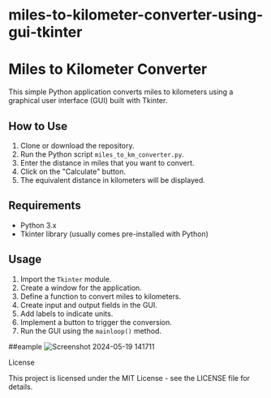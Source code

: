 # miles-to-kilometer-converter-using-gui-tkinter

# Miles to Kilometer Converter

This simple Python application converts miles to kilometers using a graphical user interface (GUI) built with Tkinter.

## How to Use

1. Clone or download the repository.
2. Run the Python script `miles_to_km_converter.py`.
3. Enter the distance in miles that you want to convert.
4. Click on the "Calculate" button.
5. The equivalent distance in kilometers will be displayed.

## Requirements

- Python 3.x
- Tkinter library (usually comes pre-installed with Python)

## Usage

1. Import the `Tkinter` module.
2. Create a window for the application.
3. Define a function to convert miles to kilometers.
4. Create input and output fields in the GUI.
5. Add labels to indicate units.
6. Implement a button to trigger the conversion.
7. Run the GUI using the `mainloop()` method.

##eample
![Screenshot 2024-05-19 141711](https://github.com/Psykies/miles-to-kilometer-converter-using-gui-tkinter/assets/32191652/07154ecf-c3ae-49ee-80bd-852c2602ee60)


License

This project is licensed under the MIT License - see the LICENSE file for details.
